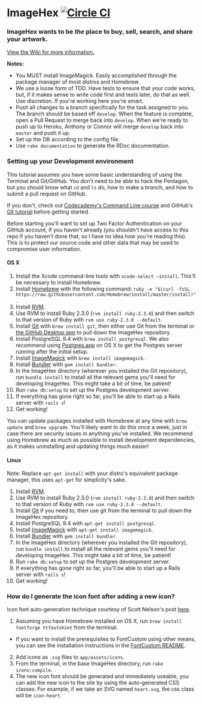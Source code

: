 ImageHex [![Circle CI](https://circleci.com/gh/connorshea/ImageHex.svg?style=svg&circle-token=73cd8359ee558fddcfcb428772629af6ef8c6ad2)](https://circleci.com/gh/connorshea/ImageHex)
========
### ImageHex wants to be *the* place to buy, sell, search, and share your artwork.

[View the Wiki for more information.](https://github.com/connorshea/ImageHex/wiki)

**Notes:**

* You MUST install ImageMagick. Easily accomplished through the package manager
  of most distros and Homebrew.
* We use a loose form of TDD. Have tests to ensure that your code works, but,
  if it makes sense to write code first and tests later, do that as well. Use
  discretion. If you're working here you're smart.
* Push all changes to a branch specifically for the task assigned to you.
  The branch should be based off `develop`. When the feature is complete,
  open a Pull Request to merge back into `develop`. When we're ready to
  push up to Heroku, Anthony or Connor will merge `develop` back into `master`
  and push it up.
* Set up the DB according to the config file.
* Use `rake documentation` to generate the RDoc documentation.


### Setting up your Development environment

This tutorial assumes you have some basic understanding of using the Terminal and Git/GitHub. You don't need to be able to hack the Pentagon, but you should know what `cd` and `ls` do, how to make a branch, and how to submit a pull request on GitHub.

If you don't, check out [Codecademy's Command Line course](https://www.codecademy.com/courses/learn-the-command-line) and GitHub's [Git tutorial](https://help.github.com/articles/set-up-git/) before getting started.

Before starting you'll want to set up Two Factor Authentication on your GitHub account, if you haven't already (you shouldn't have access to this repo if you haven't done that, so I have no idea how you're reading this). This is to protect our source code and other data that may be used to compromise user information.

#### OS X
1. Install the Xcode command-line tools with `xcode-select –install`. This'll be necessary to install Homebrew.
2. Install [Homebrew](http://brew.sh/) with the following command: `ruby -e "$(curl -fsSL https://raw.githubusercontent.com/Homebrew/install/master/install)"`.
3. Install [RVM](https://rvm.io/).
4. Use RVM to install Ruby 2.3.0 (`rvm install ruby-2.3.0`) and then switch to that version of Ruby with `rvm use ruby-2.3.0 --default`.
5. Install [Git](https://git-scm.com/) with `brew install git`, then either use Git from the terminal or [the GitHub Desktop app](https://desktop.github.com/) to pull down the ImageHex repository.
6. Install PostgreSQL 9.4 with `brew install postgresql`. We also recommend using [Postgres.app](http://postgresapp.com/) on OS X to get the Postgres server running after the initial setup.
7. Install [ImageMagick](http://www.imagemagick.org/script/index.php) with `brew install imagemagick`.
8. Install [Bundler](http://bundler.io/) with `gem install bundler`.
9. In the ImageHex directory (wherever you installed the Git repository), run `bundle install` to install all the relevant gems you'll need for developing ImageHex. This might take a bit of time, be patient!
10. Run `rake db:setup` to set up the Postgres development server.
11. If everything has gone right so far, you'll be able to start up a Rails server with `rails s`!
12. Get working!

You can update packages installed with Homebrew at any time with `brew update` and `brew upgrade`. You'll likely want to do this once a week, just in case there are security issues in anything you've installed. We recommend using Homebrew as much as possible to install development dependencies, as it makes uninstalling and updating things much easier!

#### Linux
Note: Replace `apt-get install` with your distro's equivalent package manager, this uses `apt-get` for simplicity's sake.

1. Install [RVM](https://rvm.io/).
2. Use RVM to install Ruby 2.3.0 (`rvm install ruby-2.3.0`) and then switch to that version of Ruby with `rvm use ruby-2.3.0 --default`.
3. Install [Git](https://git-scm.com/) if you need to, then use git from the terminal to pull down the ImageHex repository.
4. Install PostgreSQL 9.4 with `apt-get install postgresql`.
5. Install [ImageMagick](http://www.imagemagick.org/script/index.php) with `apt-get install imagemagick`.
6. Install [Bundler](http://bundler.io/) with `gem install bundler`.
7. In the ImageHex directory (wherever you installed the Git repository), run `bundle install` to install all the relevant gems you'll need for developing ImageHex. This might take a bit of time, be patient!
8. Run `rake db:setup` to set up the Postgres development server.
9. If everything has gone right so far, you'll be able to start up a Rails server with `rails s`!
10. Get working!


### How do I generate the icon font after adding a new icon?

Icon font auto-generation technique courtesy of Scott Nelson's post [here](http://thisbythem.com/blog/rails-custom-font-icons/).

1. Assuming you have Homebrew installed on OS X, run `brew install fontforge ttfautohint` from the terminal.
  * If you want to install the prerequisites to FontCustom using other means, you can see the installation instructions in the [FontCustom README](https://github.com/FontCustom/fontcustom/#installation).
2. Add icons as `.svg` files to `app/assets/icons`.
3. From the terminal, in the base ImageHex directory, run `rake icons:compile`.
4. The new icon font should be generated and immediately useable, you can add the new icon to the site by using the auto-generated CSS classes. For example, if we take an SVG named `heart.svg`, the css class will be `icon-heart`.


